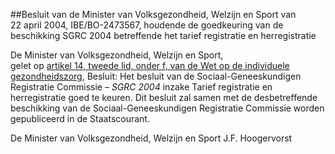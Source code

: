 <meta http-equiv='Content-Type' content='text/html; charset=utf-8' />

##Besluit van de Minister van Volksgezondheid, Welzijn en Sport van 22 april 2004, IBE/BO-2473567, houdende de goedkeuring van de beschikking SGRC 2004 betreffende het tarief registratie en herregistratie

De Minister van Volksgezondheid, Welzijn en Sport,  
gelet op [artikel 14, tweede lid, onder f, van de Wet op de individuele gezondheidszorg](../../../../../../../../../../wet/wet/op/de/beroepen/in/de/individuele/gezondheidszorg/BWBR0006251/README.md),
Besluit:     Het besluit van de Sociaal-Geneeskundigen Registratie Commissie – *SGRC 2004* inzake Tarief registratie en herregistratie goed te keuren.     Dit besluit zal samen met de desbetreffende beschikking van de Sociaal-Geneeskundigen Registratie Commissie worden gepubliceerd in de Staatscourant.   

De 
Minister van Volksgezondheid, Welzijn en Sport 
J.F.  Hoogervorst      
